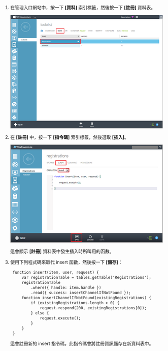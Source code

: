 

1. 在管理入口網站中，按一下 **[資料]** 索引標籤，然後按一下 **[註冊]** 資料表。 

	![](./media/mobile-services-update-registrations-script/mobile-portal-data-tables-registrations.png)

2. 在 **[註冊]** 中，按一下 **[指令碼]** 索引標籤，然後選取 **[插入]**。
   
	![](./media/mobile-services-update-registrations-script/mobile-insert-script-registrations.png)

	這會顯示 **[註冊]** 資料表中發生插入時所叫用的函數。

3. 使用下列程式碼來取代 insert 函數，然後按一下 **[儲存]**：

		function insert(item, user, request) {
			var registrationTable = tables.getTable('Registrations');
			registrationTable
				.where({ handle: item.handle })
				.read({ success: insertChannelIfNotFound });
	        function insertChannelIfNotFound(existingRegistrations) {
        	    if (existingRegistrations.length > 0) {
            	    request.respond(200, existingRegistrations[0]);
        	    } else {
            	    request.execute();
        	    }
    	    }
	    }

   這會註冊新的 insert 指令碼，此指令碼會將註冊資訊儲存在新資料表中。

<!---HONumber=July15_HO2-->
